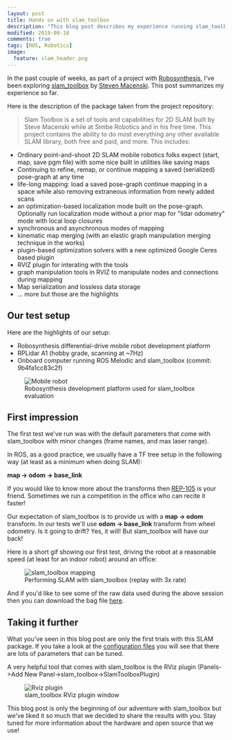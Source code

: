 ```yaml
---
layout: post
title: Hands on with slam_toolbox
description: "This blog post describes my experience running slam_toolbox on a ROS enabled mobile robot platform"
modified: 2019-09-18
comments: true
tags: [ROS, Robotics]
image:
  feature: slam_header.png
---
```


In the past couple of weeks, as part of a project with [Robosynthesis](https://www.robosynthesis.com/), I've been exploring [slam_toolbox](https://github.com/SteveMacenski/slam_toolbox) by [Steven Macenski](https://github.com/SteveMacenski). This post summarizes my experience so far.

<!-- more -->

Here is the description of the package taken from the project repository:

> Slam Toolbox is a set of tools and capabilities for 2D SLAM built by Steve Macenski while at Simbe Robotics and in his free time.
This project contains the ability to do most everything any other available SLAM library, both free and paid, and more. This includes:
* Ordinary point-and-shoot 2D SLAM mobile robotics folks expect (start, map, save pgm file) with some nice built in utilities like saving maps
* Continuing to refine, remap, or continue mapping a saved (serialized) pose-graph at any time
* life-long mapping: load a saved pose-graph continue mapping in a space while also removing extraneous information from newly added scans
* an optimization-based localization mode built on the pose-graph. Optionally run localization mode without a prior map for "lidar odometry" mode with local loop closures
* synchronous and asynchronous modes of mapping
* kinematic map merging (with an elastic graph manipulation merging technique in the works)
* plugin-based optimization solvers with a new optimized Google Ceres based plugin
* RVIZ plugin for interating with the tools
* graph manipulation tools in RVIZ to manipulate nodes and connections during mapping
* Map serialization and lossless data storage
* ... more but those are the highlights

## Our test setup
Here are the highlights of our setup:
* Robosynthesis differential-drive mobile robot development platform
* RPLidar A1 (hobby grade, scanning at ~7Hz)
* Onboard computer running ROS Melodic and slam_toolbox (commit: 9b4fa1cc83c2f)

<figure class="center">
    <img src="{{site.url}}/images/dev_platform.jpg" alt="Mobile robot">
    <figcaption>Robosynthesis development platform used for slam_toolbox evaluation</figcaption>
</figure>

## First impression

The first test we've run was with the default parameters that come with slam_toolbox with minor changes (frame names, and max laser range).

In ROS, as a good practice, we usually have a TF tree setup in the following way (at least as a minimum when doing SLAM):

**map -> odom -> base_link**

If you would like to know more about the transforms then [REP-105](https://www.ros.org/reps/rep-0105.html) is your friend. Sometimes we run a competition in the office who can recite it faster!

Our expectation of slam_toolbox is to provide us with a **map -> odom** transform. In our tests we'll use **odom -> base_link** transform from wheel odometry. Is it going to drift? Yes, it will! But slam_toolbox will have our back!

Here is a short gif showing our first test, driving the robot at a reasonable speed (at least for an indoor robot) around an office:

<figure class="center">
    <img src="{{site.url}}/images/slam_toolbox_odom.gif" alt="slam_toolbox mapping">
    <figcaption>Performing SLAM with slam_toolbox (replay with 3x rate)</figcaption>
</figure>

And if you'd like to see some of the raw data used during the above session then you can download the bag file [here](https://drive.google.com/file/d/1S6ceDqPf1Z_5Pq49td9y3ZL9Jpdyc1Ok/view?usp=sharing).

## Taking it further

What you've seen in this blog post are only the first trials with this SLAM package. If you take a look at the [configuration files](https://github.com/SteveMacenski/slam_toolbox/blob/melodic-devel/config/mapper_params_online_async.yaml) you will see that there are lots of parameters that can be tuned.

A very helpful tool that comes with slam_toolbox is the RViz plugin (Panels->Add New Panel->slam_toolbox->SlamToolboxPlugin)

<figure class="center">
    <img src="{{site.url}}/images/slam_toolbox_rviz.png" alt="Rviz plugin">
    <figcaption>slam_toolbox RViz plugin window</figcaption>
</figure>

This blog post is only the beginning of our adventure with slam_toolbox but we've liked it so much that we decided to share the results with you. Stay tuned for more information about the hardware and open source that we use!
